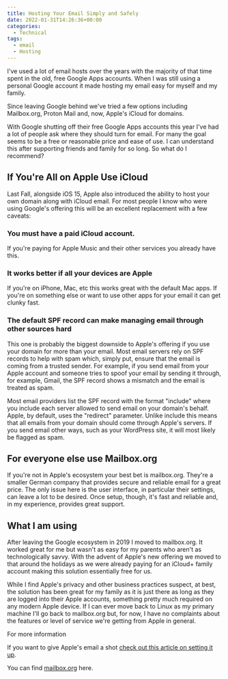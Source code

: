 ```yaml
---
title: Hosting Your Email Simply and Safely
date: 2022-01-31T14:26:36+00:00
categories:
  - Technical
tags:
  - email
  - Hosting
---
```


I've used a lot of email hosts over the years with the majority of that time spent in the old, free Google Apps accounts. When I was still using a personal Google account it made hosting my email easy for myself and my family.

Since leaving Google behind we've tried a few options including Mailbox.org, Proton Mail and, now, Apple's iCloud for domains.

With Google shutting off their free Google Apps accounts this year I've had a lot of people ask where they should turn for email. For many the goal seems to be a free or reasonable price and ease of use. I can understand this after supporting friends and family for so long. So what do I recommend?

## If You're All on Apple Use iCloud

Last Fall, alongside iOS 15, Apple also introduced the ability to host your own domain along with iCloud email. For most people I know who were using Google's offering this will be an excellent replacement with a few caveats:

### You must have a paid iCloud account.

If you're paying for Apple Music and their other services you already have this.

### It works better if all your devices are Apple

If you're on iPhone, Mac, etc this works great with the default Mac apps. If you're on something else or want to use other apps for your email it can get clunky fast.

### The default SPF record can make managing email through other sources hard

This one is probably the biggest downside to Apple's offering if you use your domain for more than your email. Most email servers rely on SPF records to help with spam which, simply put, ensure that the email is coming from a trusted sender. For example, if you send email from your Apple account and someone tries to spoof your email by sending it through, for example, Gmail, the SPF record shows a mismatch and the email is treated as spam.

Most email providers list the SPF record with the format "include" where you include each server allowed to send email on your domain's behalf. Apple, by default, uses the "redirect" parameter. Unlike include this means that all emails from your domain should come through Apple's servers. If you send email other ways, such as your WordPress site, it will most likely be flagged as spam.

## For everyone else use Mailbox.org

If you're not in Apple's ecosystem your best bet is mailbox.org. They're a smaller German company that provides secure and reliable email for a great price. The only issue here is the user interface, in particular their settings, can leave a lot to be desired. Once setup, though, it's fast and reliable and, in my experience, provides great support.

## What I am using

After leaving the Google ecosystem in 2019 I moved to mailbox.org. It worked great for me but wasn't as easy for my parents who aren't as technologically savvy. With the advent of Apple's new offering we moved to that around the holidays as we were already paying for an iCloud+ family account making this solution essentially free for us.

While I find Apple's privacy and other business practices suspect, at best, the solution has been great for my family as it is just there as long as they are logged into their Apple accounts, something pretty much required on any modern Apple device. If I can ever move back to Linux as my primary machine I'll go back to mailbox.org but, for now, I have no complaints about the features or level of service we're getting from Apple in general.

For more information

If you want to give Apple's email a shot [check out this article on setting it up][1].

You can find [mailbox.org][2] here.

 [1]: https://support.apple.com/en-us/HT212514
 [2]: https://mailbox.org/en/